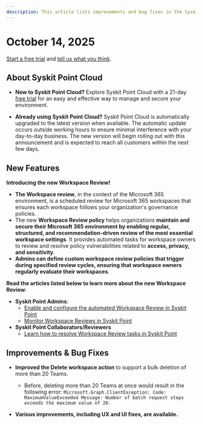 ```yaml
---
description: This article lists improvements and bug fixes in the Syskit Point Cloud version 2025.5.113.XX
---
```


# October 14, 2025

[Start a free trial](https://www.syskit.com/products/point/free-trial/) and [tell us what you think](https://www.syskit.com/company/contact-us/).

## About Syskit Point Cloud

* **New to Syskit Point Cloud?** Explore Syskit Point Cloud with a 21-day [free trial](https://www.syskit.com/products/point/free-trial/) for an easy and effective way to manage and secure your environment.

* **Already using Syskit Point Cloud?** Syskit Point Cloud is automatically upgraded to the latest version when available. The automatic update occurs outside working hours to ensure minimal interference with your day-to-day business. The new version will begin rolling out with this announcement and is expected to reach all customers within the next few days.

## New Features

**Introducing the new Workspace Review!**

* **The Workspace review**, in the context of the Microsoft 365 environment, is a scheduled review for Microsoft 365 workspaces that ensures each workspace follows your organization's governance policies.
* The new **Workspace Review policy** helps organizations **maintain and secure their Microsoft 365 environment by enabling regular, structured, and recommendation-driven review of the most essential workspace settings**. It provides automated tasks for workspace owners to review and resolve policy vulnerabilities related to **access, privacy, and sensitivity**. 
* **Admins can define custom workspace review policies that trigger during specified review cycles, ensuring that workspace owners regularly evaluate their workspaces**.

**Read the articles listed below to learn more about the new Workspace Review**:

* **Syskit Point Admins**:
  * [Enable and configure the automated Workspace Review in Syskit Point](../../governance-and-automation/workspace-review/setup-workspace-review.md)
  * [Monitor Workspace Reviews in Syskit Point](../../governance-and-automation/workspace-review/monitor-workspace-review.md)
* **Syskit Point Collaborators/Reviewers**
  * [Learn how to resolve Workspace Review tasks in Syskit Point](../../point-collaborators/workspace-review/workspace-review-overview.md)

## Improvements & Bug Fixes 

* **Improved the Delete workspace action** to support a bulk deletion of more than 20 Teams.
  * Before, deleting more than 20 Teams at once would result in the following error: `Microsoft.Graph.ClientException: Code: MaximumValueExceeded
Message: Number of batch request steps exceeds the maximum value of 20.`

* **Various improvements, including UX and UI fixes, are available.**